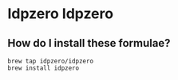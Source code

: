 # Idpzero Idpzero

## How do I install these formulae?

```
brew tap idpzero/idpzero
brew install idpzero
```

